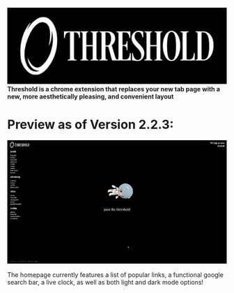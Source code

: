 ![Threshold Logo](images/threshold_logo.png)
**Threshold is a chrome extension that replaces your new tab page with a new, more aesthetically pleasing, and convenient layout**

# Preview as of Version 2.2.3:
![2.0.0 Preview](images/previews/preview2.2.3.gif)

The homepage currently features a list of popular links, a functional google search bar, a live clock, as well as both light and dark mode options!